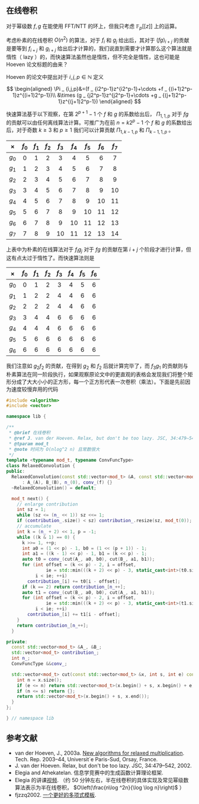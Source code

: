 ## 在线卷积

对于幂级数 $f,g$ 在能使用 FFT/NTT 的环上，但我只考虑 $\mathbb{F} _ p\lbrack \lbrack z\rbrack \rbrack$ 上的运算。

考虑朴素的在线卷积 $O(n^2)$ 的算法，对于 $f_i$ 和 $g_j$ 给出后，其对于 $(fg) _ {i+j}$ 的贡献是要等到 $f _ {i+j}$ 和 $g _ {i+j}$ 给出后才计算的，我们说直到需要才计算那么这个算法就是惰性（ lazy ）的，而快速算法虽然也是惰性，但不完全是惰性，这也可能是 Hoeven 论文标题的由来？

Hoeven 的论文中提出对于 $i,j,p\in\mathbb{N}$ 定义

$$
\begin{aligned}
\Pi _ {i,j,p}&=(f _ {i2^p-1}z^{i2^p-1}+\cdots +f _ {(i+1)2^p-1}z^{(i+1)2^p-1})\\
&\times (g _ {j2^p-1}z^{j2^p-1}+\cdots +g _ {(j+1)2^p-1}z^{(j+1)2^p-1})
\end{aligned}
$$

快速算法基于以下观察，在第 $2^{p+1}-1$ 个 $f$ 和 $g$ 的系数给出后， $\Pi _ {1,1,p}$ 对于 $fg$ 的贡献可以由任何离线算法计算。可推广为在前 $n=k2^p-1$ 个 $f$ 和 $g$ 的系数给出后，对于奇数 $k\geq 3$ 和 $p\geq 1$ 我们可以计算贡献 $\Pi _ {1,k-1,p}$ 和 $\Pi _ {k-1,1,p}$ 。

| $\times$ | $f_0$ | $f_1$ | $f_2$ | $f_3$ | $f_4$ | $f_5$ | $f_6$ | $f_7$ |
| :-: | :-: | :-: | :-: | :-: | :-: | :-: | :-: | :-: |
| $g_0$ | 0 | 1 | 2 | 3 | 4 | 5 | 6 | 7 |
| $g_1$ | 1 | 2 | 3 | 4 | 5 | 6 | 7 | 8 |
| $g_2$ | 2 | 3 | 4 | 5 | 6 | 7 | 8 | 9 |
| $g_3$ | 3 | 4 | 5 | 6 | 7 | 8 | 9 | 10 |
| $g_4$ | 4 | 5 | 6 | 7 | 8 | 9 | 10 | 11 |
| $g_5$ | 5 | 6 | 7 | 8 | 9 | 10 | 11 | 12 |
| $g_6$ | 6 | 7 | 8 | 9 | 10 | 11 | 12 | 13 |
| $g_7$ | 7 | 8 | 9 | 10 | 11 | 12 | 13 | 14 |

上表中为朴素的在线算法对于 $f_ig_j$ 对于 $fg$ 的贡献在第 $i+j$ 个阶段才进行计算，但这有点太过于惰性了。而快速算法则是

| $\times$ | $f_0$ | $f_1$ | $f_2$ | $f_3$ | $f_4$ | $f_5$ | $f_6$ |
| :-: | :-: | :-: | :-: | :-: | :-: | :-: | :-: |
| $g_0$ | 0 | 1 | 2 | 3 | 4 | 5 | 6 |
| $g_1$ | 1 | 2 | 2 | 4 | 4 | 6 | 6 |
| $g_2$ | 2 | 2 | 2 | 4 | 4 | 6 | 6 |
| $g_3$ | 3 | 4 | 4 | 6 | 6 | 6 | 6 |
| $g_4$ | 4 | 4 | 4 | 6 | 6 | 6 | 6 |
| $g_5$ | 5 | 6 | 6 | 6 | 6 | 6 | 6 |
| $g_6$ | 6 | 6 | 6 | 6 | 6 | 6 | 6 |

我们注意如 $g_2f_2$ 的贡献，在得到 $g_2$ 和 $f_2$ 后就计算完毕了，而 $f_3g_1$ 的贡献则与朴素算法在同一阶段执行，如果观察原论文中的更直观的表格会发现我们将整个矩形分成了大大小小的正方形，每一个正方形代表一次卷积（乘法）。下面是先前因为速度较慢弃用的代码

```cpp
#include <algorithm>
#include <vector>

namespace lib {

/**
 * @brief 在线卷积
 * @ref J. van der Hoeven. Relax, but don't be too lazy. JSC, 34:479–542, 2002.
 * @tparam mod_t
 * @note 时间为 O(nlog^2 n) 且常数很大
 */
template <typename mod_t, typename ConvFuncType>
class RelaxedConvolution {
public:
  RelaxedConvolution(const std::vector<mod_t> &A, const std::vector<mod_t> &B, ConvFuncType &&f)
      : A_(A), B_(B), n_(0), conv_(f) {}
  ~RelaxedConvolution() = default;

  mod_t next() {
    // enlarge contribution
    int sz = 1;
    while (sz <= (n_ << 1)) sz <<= 1;
    if (contribution_.size() < sz) contribution_.resize(sz, mod_t(0));
    // accumulate
    int k = (n_ + 2) << 1, p = -1;
    while ((k & 1) == 0) {
      k >>= 1, ++p;
      int a0 = (1 << p) - 1, b0 = (1 << (p + 1)) - 1;
      int a1 = ((k - 1) << p) - 1, b1 = (k << p) - 1;
      auto t0 = conv_(cut(A_, a0, b0), cut(B_, a1, b1));
      for (int offset = (k << p) - 2, i = offset,
               ie = std::min(((k + 2) << p) - 3, static_cast<int>(t0.size()) + offset);
           i < ie; ++i)
        contribution_[i] += t0[i - offset];
      if (k == 2) return contribution_[n_++];
      auto t1 = conv_(cut(B_, a0, b0), cut(A_, a1, b1));
      for (int offset = (k << p) - 2, i = offset,
               ie = std::min(((k + 2) << p) - 3, static_cast<int>(t1.size()) + offset);
           i < ie; ++i)
        contribution_[i] += t1[i - offset];
    }
    return contribution_[n_++];
  }

private:
  const std::vector<mod_t> &A_, &B_;
  std::vector<mod_t> contribution_;
  int n_;
  ConvFuncType &&conv_;

  std::vector<mod_t> cut(const std::vector<mod_t> &x, int s, int e) const { // [s, e)
    int n = x.size();
    if (e <= n) return std::vector<mod_t>(x.begin() + s, x.begin() + e);
    if (n <= s) return {};
    return std::vector<mod_t>(x.begin() + s, x.end());
  }
};

} // namespace lib
```

## 参考文献

- van der Hoeven, J., 2003a. [New algorithms for relaxed multiplication](http://www.texmacs.org/joris/newrelax/newrelax.html). Tech. Rep. 2003–44, Universit´e Paris-Sud, Orsay, France.
- J. van der Hoeven. Relax, but don't be too lazy. JSC, 34:479–542, 2002.
- Elegia and Athekatelan. 信息学竞赛中的⽣成函数计算理论框架.
- Elegia 的讲课[视频](https://www.bilibili.com/video/BV1kA41187dQ). （约 50 分钟左右，半在线卷积的具体实现及常见幂级数算法表示为半在线卷积， $O\left(\frac{n\log ^2n}{\log \log n}\right)$ ）
- fjzzq2002. [一个更好的多项式模板](https://fjzzq2002.blog.uoj.ac/blog/7281).